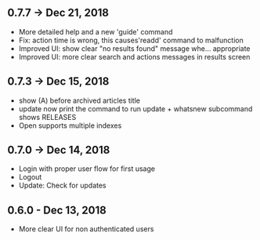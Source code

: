 ## 0.7.7 -> Dec 21, 2018

  * More detailed help and a new 'guide' command
  * Fix: action time is wrong, this causes'readd' command to malfunction
  * Improved UI: show clear "no results found" message whe... appropriate
  * Improved UI: more clear search and actions messages in results screen

## 0.7.3 -> Dec 15, 2018

  * show (A) before archived articles title
  * update now print the command to run update + whatsnew subcommand shows RELEASES
  * Open supports multiple indexes

## 0.7.0 -> Dec 14, 2018

  * Login with proper user flow for first usage
  * Logout
  * Update: Check for updates

## 0.6.0 - Dec 13, 2018

  * More clear UI for non authenticated users
